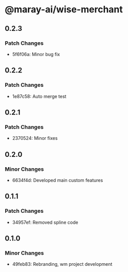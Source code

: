 # @maray-ai/wise-merchant

## 0.2.3

### Patch Changes

- 5f6f06a: Minor bug fix

## 0.2.2

### Patch Changes

- 1e87c58: Auto merge test

## 0.2.1

### Patch Changes

- 2370524: Minor fixes

## 0.2.0

### Minor Changes

- 6634f4d: Developed main custom features

## 0.1.1

### Patch Changes

- 34957ef: Removed spline code

## 0.1.0

### Minor Changes

- 49feb83: Rebranding, wm project development
